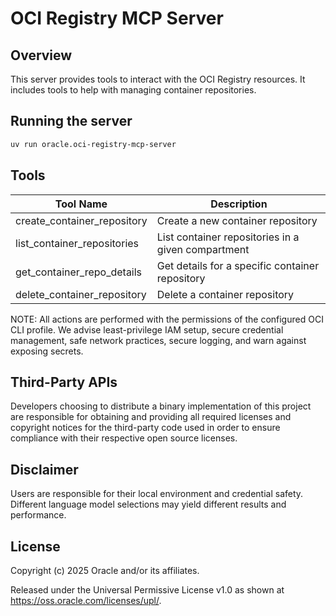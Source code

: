 # OCI Registry MCP Server

## Overview
This server provides tools to interact with the OCI Registry resources.
It includes tools to help with managing container repositories.

## Running the server
```sh
uv run oracle.oci-registry-mcp-server
```

## Tools
| Tool Name | Description |
| --- | --- |
| create_container_repository | Create a new container repository |
| list_container_repositories | List container repositories in a given compartment |
| get_container_repo_details | Get details for a specific container repository |
| delete_container_repository | Delete a container repository |

NOTE: All actions are performed with the permissions of the configured OCI CLI profile. We advise least-privilege IAM setup, secure credential management, safe network practices, secure logging, and warn against exposing secrets.

## Third-Party APIs

Developers choosing to distribute a binary implementation of this project are responsible for obtaining and providing all required licenses and copyright notices for the third-party code used in order to ensure compliance with their respective open source licenses.

## Disclaimer

Users are responsible for their local environment and credential safety. Different language model selections may yield different results and performance.

## License

Copyright (c) 2025 Oracle and/or its affiliates.
 
Released under the Universal Permissive License v1.0 as shown at  
<https://oss.oracle.com/licenses/upl/>.
